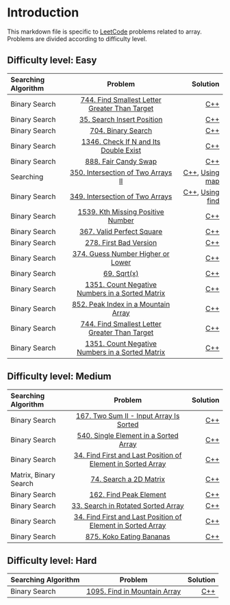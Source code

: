 # Introduction
This markdown file is specific to [LeetCode](https://leetcode.com/) problems related to array. Problems are divided according to difficulty level. 

## Difficulty level: Easy
|  Searching Algorithm  | Problem | Solution |
| :---         |     :---:      |          ---: |
|      Binary Search   |  [744. Find Smallest Letter Greater Than Target](https://leetcode.com/problems/find-smallest-letter-greater-than-target/)     |      [C++](https://leetcode.com/submissions/detail/731172701/)       |
|      Binary Search     |  [35. Search Insert Position](https://leetcode.com/problems/search-insert-position/)     |      [C++](https://leetcode.com/submissions/detail/739429028/)       |
|    Binary Search     |  [704. Binary Search](https://leetcode.com/problems/binary-search/)     |      [C++](https://leetcode.com/submissions/detail/740057107/)       |
|      Binary Search   |  [1346. Check If N and Its Double Exist](https://leetcode.com/problems/check-if-n-and-its-double-exist/)     |      [C++](https://leetcode.com/submissions/detail/740048204/)       |
|     Binary Search      |  [888. Fair Candy Swap](https://leetcode.com/problems/fair-candy-swap/)     |      [C++](https://leetcode.com/submissions/detail/739896764/)       |
|     Searching      |  [350. Intersection of Two Arrays II](https://leetcode.com/problems/intersection-of-two-arrays-ii/)     |      [C++](https://leetcode.com/submissions/detail/551619261/), [Using map](https://leetcode.com/submissions/detail/741983319/)       |
|      Binary Search      |  [349. Intersection of Two Arrays](https://leetcode.com/problems/intersection-of-two-arrays/)     |      [C++](https://leetcode.com/submissions/detail/739474371/), [Using find](https://leetcode.com/submissions/detail/739464593/)       |
|      Binary Search     |  [1539. Kth Missing Positive Number](https://leetcode.com/problems/kth-missing-positive-number/)     |      [C++](https://leetcode.com/submissions/detail/739068640/)       |
|     Binary Search      |  [367. Valid Perfect Square](https://leetcode.com/problems/valid-perfect-square/)     |      [C++](https://leetcode.com/submissions/detail/739045166/)       |
|      Binary Search       |  [278. First Bad Version](https://leetcode.com/problems/first-bad-version/)     |      [C++](https://leetcode.com/submissions/detail/739024445/)       |
|      Binary Search       |  [374. Guess Number Higher or Lower](https://leetcode.com/problems/guess-number-higher-or-lower/)     |      [C++](https://leetcode.com/submissions/detail/739012814/)       |
|     Binary Search      |  [69. Sqrt(x)](https://leetcode.com/problems/sqrtx/)     |      [C++](https://leetcode.com/submissions/detail/739006777/)       |
|     Binary Search   |  [1351. Count Negative Numbers in a Sorted Matrix](https://leetcode.com/problems/count-negative-numbers-in-a-sorted-matrix/)     | [C++](https://leetcode.com/submissions/detail/575475344/) |
|     Binary Search      |  [852. Peak Index in a Mountain Array](https://leetcode.com/problems/peak-index-in-a-mountain-array/)     |      [C++](https://leetcode.com/problems/peak-index-in-a-mountain-array/discuss/2816965/all-solution-i-can-think-of-with-comments-and-complexity)       |
|     Binary Search      |  [744. Find Smallest Letter Greater Than Target](https://leetcode.com/problems/find-smallest-letter-greater-than-target/)     |      [C++](https://leetcode.com/submissions/detail/731172701/)       |
|     Binary Search   |  [1351. Count Negative Numbers in a Sorted Matrix](https://leetcode.com/problems/count-negative-numbers-in-a-sorted-matrix/)     | [C++](https://leetcode.com/submissions/detail/575475344/) |

## Difficulty level: Medium
|  Searching Algorithm  | Problem | Solution |
| :---         |     :---:      |          ---: |
|      Binary Search     |  [167. Two Sum II - Input Array Is Sorted](https://leetcode.com/problems/two-sum-ii-input-array-is-sorted/)     |      [C++](https://leetcode.com/submissions/detail/739039506/)       |
|      Binary Search     |  [540. Single Element in a Sorted Array](https://leetcode.com/problems/single-element-in-a-sorted-array/)     |      [C++](https://leetcode.com/submissions/detail/746273122/)       |
|      Binary Search     |  [34. Find First and Last Position of Element in Sorted Array](https://leetcode.com/problems/find-first-and-last-position-of-element-in-sorted-array/)     |      [C++](https://leetcode.com/problems/find-first-and-last-position-of-element-in-sorted-array/discuss/2785620/c-solution-with-how-i-reached-to-this-solution-and-complexity-of-code)       |
|     Matrix, Binary Search      |  [74. Search a 2D Matrix](https://leetcode.com/problems/search-a-2d-matrix/)     |      [C++](https://leetcode.com/submissions/detail/735792347/)       |
|     Binary Search      |  [162. Find Peak Element](https://leetcode.com/problems/find-peak-element/)     |      [C++](https://leetcode.com/submissions/detail/730805873/)       |
|     Binary Search      |  [33. Search in Rotated Sorted Array](https://leetcode.com/problems/search-in-rotated-sorted-array/submissions/)     |      [C++](https://leetcode.com/submissions/detail/731699630/)       |
|     Binary Search      |  [34. Find First and Last Position of Element in Sorted Array](https://leetcode.com/problems/find-first-and-last-position-of-element-in-sorted-array/)     |      [C++](https://leetcode.com/submissions/detail/731664686/)       |
|     Binary Search      |  [875. Koko Eating Bananas](https://leetcode.com/problems/koko-eating-bananas/)     |      [C++](https://leetcode.com/submissions/detail/854074480/)       |


## Difficulty level: Hard
|  Searching Algorithm  | Problem | Solution |
| :---         |     :---:      |          ---: |
|     Binary Search      |  [1095. Find in Mountain Array](https://leetcode.com/problems/find-in-mountain-array/)     |      [C++](https://leetcode.com/submissions/detail/843975577/)       |
